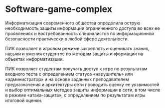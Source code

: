 # Software-game-complex
Информатизация современного общества определила острую необходимость защиты информации ограниченного доступа
во всех ее проявлениях и востребованность специалистов по информационной безопасности практически
в любой сфере деятельности.

ПИК позволяет в игровом режиме закреплять и оценивать знания, навыки и умения студентов по
методам защиты информации на объектах информатизации.

ПИК позволяет студентам получать доступ к игре по результатам входного теста с определением статуса
«нарушитель» или «администратор» и на основе заданных преподавателем предназначения и
архитектуры сети проводить оценку ее уязвимостей и выбор оптимальных методов защиты информации в сети,
в том числе в режиме «атака-защита», с определением по результатам игры итоговой оценки.
